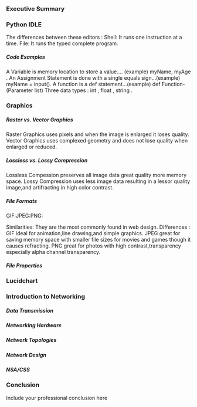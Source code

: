 ### Executive Summary 

### Python IDLE

The differences between these editors :
Shell: It runs one instruction at a time.
 File: It runs the typed complete program.
 
 

##### Code Examples

A Variable is memory location to store a value.... (example) myName, myAge .
An Assignment Statement is done with a single equals sign...(example)  myName = input().
A function is a def statement...(example) def Function-(Parameter list)
Three data types : int , float , string .


### Graphics

##### Raster vs. Vector Graphics

Raster Graphics uses pixels and when the image is enlarged  it loses quality.
Vector Graphics uses complexed geometry and does not lose quality when enlarged or reduced.



##### Lossless vs. Lossy Compression

Lossless Compession preserves all image data great quality more memory space.
Lossy Compression uses less image data resulting in a lessor quality image,and artifracting in high color contrast. 



##### File Formats

GIF:JPEG:PNG:

Similarities:  They are the most commonly found in web design.
Differences :  GIF ideal for animation,line drawing,and simple graphics. JPEG great for saving memory space with smaller file sizes for                movies and games though it causes refracting. PNG great for photos with high contrast,transparency especially alpha                      channel transparency.


##### File Properties

### Lucidchart

### Introduction to Networking
##### Data Transmission
##### Networking Hardware
##### Network Topologies
##### Network Design
##### NSA/CSS

### Conclusion
Include your professional conclusion here
